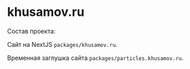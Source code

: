 khusamov.ru
===========

Состав проекта:

Сайт на NextJS `packages/khusamov.ru`.

Временная заглушка сайта `packages/particles.khusamov.ru`.